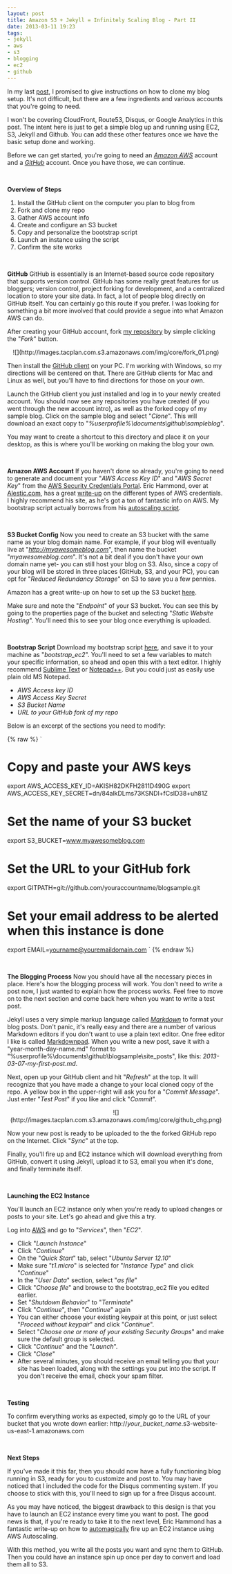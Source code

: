 ```yaml
---
layout: post
title: Amazon S3 + Jekyll = Infinitely Scaling Blog - Part II
date: 2013-03-11 19:23
tags:
- jekyll
- aws
- s3
- blogging
- ec2
- github
---
```


In my last [post](http://www.tacplan.com/2013/03/aws-s3-jekyll-pt-i/), I promised to give instructions on how to clone my blog setup.  It's not difficult, but there are a few ingredients and various accounts that you're going to need.

I won't be covering CloudFront, Route53, Disqus, or Google Analytics in this post.  The intent here is just to get a simple blog up and running using EC2, S3, Jekyll and Github.  You can add these other features once we have the basic setup done and working.

Before we can get started, you're going to need an [*Amazon AWS*](http://aws.amazon.com/) account and a [*GitHub*](https://github.com/) account.  Once you have those, we can continue.

<br />

**Overview of Steps**

1. Install the GitHub client on the computer you plan to blog from
2. Fork and clone my repo
3. Gather AWS account info
4. Create and configure an S3 bucket
5. Copy and personalize the bootstrap script
6. Launch an instance using the script
7. Confirm the site works

<br />

**GitHub**
GitHub is essentially is an Internet-based source code repository that supports version control.  GitHub has some really great features for us bloggers; version control, project forking for development, and a centralized location to store your site data.  In fact, a lot of people blog directly on GitHub itself.  You can certainly go this route if you prefer. I was looking for something a bit more involved that could provide a segue into what Amazon AWS can do.

After creating your GitHub account, fork [my repository](https://github.com/Tacplan/blogsample) by simple clicking the "*Fork*" button.

<center>![](http://images.tacplan.com.s3.amazonaws.com/img/core/fork_01.png)</center>

Then install the [GitHub client](http://github-windows.s3.amazonaws.com/GitHubSetup.exe) on your PC.  I'm working with Windows, so my directions will be centered on that.  There are GitHub clients for Mac and Linux as well, but you'll have to find directions for those on your own.

Launch the GitHub client you just installed and log in to your newly created account.  You should now see any repositories you have created (if you went through the new account intro), as well as the forked copy of my sample blog.  Click on the sample blog and select "*Clone*".  This will download an exact copy to "*%userprofile%\documents\github\sampleblog*".

You may want to create a shortcut to this directory and place it on your desktop, as this is where you'll be working on making the blog your own.

<br />

**Amazon AWS Account**
If you haven't done so already, you're going to need to generate and document your "*AWS Access Key ID*" and "*AWS Secret Key*" from the [AWS Security Credentials Portal](https://portal.aws.amazon.com/gp/aws/securityCredentials). Eric Hammond, over at [Alestic.com](http://alestic.com), has a great [write-up](http://alestic.com/2009/11/ec2-credentials) on the different types of AWS credentials. I highly recommend his site, as he's got a ton of fantastic info on AWS.  My bootstrap script actually borrows from his [autoscaling script](http://alestic.com/2011/11/ec2-schedule-instance).

<br />

**S3 Bucket Config**
Now you need to create an S3 bucket with the same name as your blog domain name. For example, if your blog will eventually live at "*http://myawesomeblog.com*", then name the bucket "*myawesomeblog.com*". It's not a bit deal if you don't have your own domain name yet- you can still host your blog on S3. Also, since a copy of your blog will be stored in three places (GitHub, S3, and your PC), you can opt for "*Reduced Redundancy Storage*" on S3 to save you a few pennies.

Amazon has a great write-up on how to set up the S3 bucket [here](http://docs.aws.amazon.com/AmazonS3/latest/dev/WebsiteHosting.html).

Make sure and note the "*Endpoint*" of your S3 bucket.  You can see this by going to the properties page of the bucket and selecting "*Static Website Hosting*".  You'll need this to see your blog once everything is uploaded.

<br />

**Bootstrap Script**
Download my bootstrap script [here](http://www.tacplan.com/bootstrap_ec2), and save it to your machine as "*bootstrap_ec2*".  You'll need to set a few variables to match your specific information, so ahead and open this with a text editor.  I highly recommend [Sublime Text](http://www.sublimetext.com/) or [Notepad++](http://notepad-plus-plus.org/). But you could just as easily use plain old MS Notepad. 

- *AWS Access key ID*
- *AWS Access Key Secret*
- *S3 Bucket Name*
- *URL to your GitHub fork of my repo*


Below is an excerpt of the sections you need to modify:

{% raw %}
`
# Copy and paste your AWS keys
export AWS_ACCESS_KEY_ID=AKISH82DKFH2811D490G
export AWS_ACCESS_KEY_SECRET=dn/84alkDLms73KSNDl+fCsID38+uh81Z

# Set the name of your S3 bucket
export S3_BUCKET=www.myawesomeblog.com

# Set the URL to your GitHub fork
export GITPATH=git://github.com/youraccountname/blogsample.git

# Set your email address to be alerted when this instance is done
export EMAIL=yourname@youremaildomain.com
`
{% endraw %}

<br />

**The Blogging Process**
Now you should have all the necessary pieces in place. Here's how the blogging process will work. You don't need to write a post now, I just wanted to explain how the process works. Feel free to move on to the next section and come back here when you want to write a test post.

Jekyll uses a very simple markup language called [*Markdown*](http://en.wikipedia.org/wiki/Markdown) to format your blog posts.  Don't panic, it's really easy and there are a number of various Markdown editors if you don't want to use a plain text editor.  One free editor I like is called [Markdownpad](http://www.markdownpad.com).
When you write a new post, save it with a "year-month-day-name.md" format to "%userprofile%\documents\github\blogsample\site\_posts", like this: *2013-03-07-my-first-post.md*.

Next, open up your GitHub client and hit "*Refresh*" at the top.  It will recognize that you have made a change to your local cloned copy of the repo.  A yellow box in the upper-right will ask you for a "*Commit Message*".  Just enter "*Test Post*" if you like and click "*Commit*".

<center>![](http://images.tacplan.com.s3.amazonaws.com/img/core/github_chg.png)</center>

Now your new post is ready to be uploaded to the the forked GitHub repo on the Internet.  Click "*Sync*" at the top.

Finally, you'll fire up and EC2 instance which will download everything from GitHub, convert it using Jekyll, upload it to S3, email you when it's done, and finally terminate itself.

<br />

**Launching the EC2 Instance**

You'll launch an EC2 instance only when you're ready to upload changes or posts to your site.  Let's go ahead and give this a try.

Log into [AWS](http://aws.amazon.com) and go to "*Services*", then "*EC2*".

- Click "*Launch Instance*"
- Click "*Continue*"
- On the "*Quick Start*" tab, select "*Ubuntu Server 12.10*"
- Make sure "*t1.micro*" is selected for "*Instance Type*" and click "*Continue*"
- In the "*User Data*" section, select "*as file*"
- Click "*Choose file*" and browse to the bootstrap_ec2 file you edited earlier.
- Set "*Shutdown Behavior*" to "*Terminate*"
- Click "*Continue*", then "*Continue*" again
- You can either choose your existing keypair at this point, or just select "*Proceed without keypair*" and click "*Continue*".
- Select "*Choose one or more of your existing Security Groups*" and make sure the default group is selected.
- Click "*Continue*" and the "*Launch*".
- Click "*Close*"
- After several minutes, you should receive an email telling you that your site has been loaded, along with the settings you put into the script. If you don't receive the email, check your spam filter.

<br />

**Testing**

To confirm everything works as expected, simply go to the URL of your bucket that you wrote down earlier: http://*your_bucket_name*.s3-website-us-east-1.amazonaws.com

<br />

**Next Steps**

If you've made it this far, then you should now have a fully functioning blog running in S3, ready for you to customize and post to. You may have noticed that I included the code for the Disqus commenting system.  If you choose to stick with this, you'll need to sign up for a free Disqus account.

As you may have noticed, the biggest drawback to this design is that you have to launch an EC2 instance every time you want to post. The good news is that, if you're ready to take it to the next level, Eric Hammond has a fantastic write-up on how to [automagically](http://alestic.com/2011/11/ec2-schedule-instance) fire up an EC2 instance using AWS Autoscaling.

With this method, you write all the posts you want and sync them to GitHub. Then you could have an instance spin up once per day to convert and load them all to S3. 
